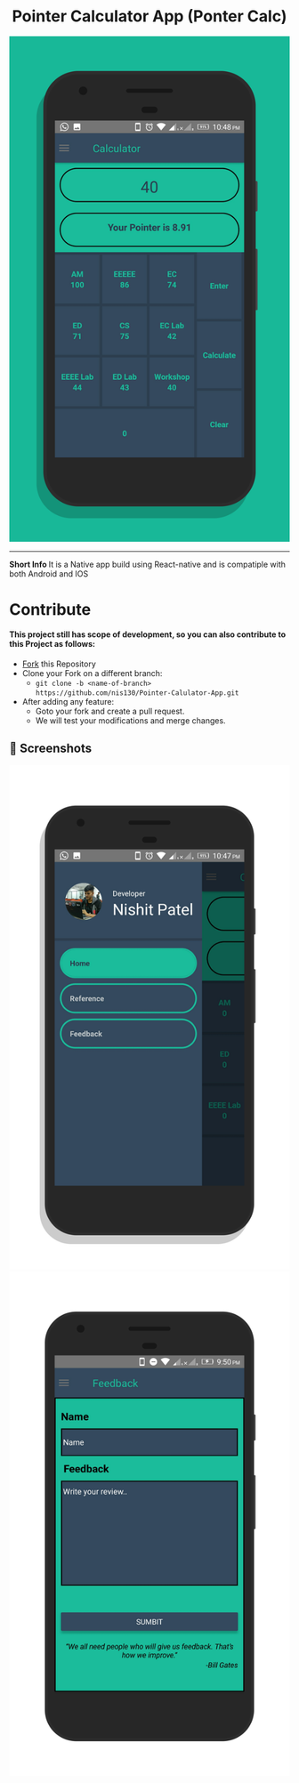 #  <center>Pointer Calculator App (Ponter Calc) </center>

![](./screenshots/main.png)
<hr/>
<b>Short Info </b>
It is a Native app build using React-native and is compatiple with both Android and IOS 

# Contribute
#### This project still has scope of development, so you can also contribute to this Project as follows:
* [Fork](https://github.com/nis130/Pointer-Calulator-App) this Repository
* Clone your Fork on a different branch:
	* `git clone -b <name-of-branch> https://github.com/nis130/Pointer-Calulator-App.git`
* After adding any feature:
	* Goto your fork and create a pull request.
	* We will test your modifications and merge changes.
	
## 🧐 Screenshots

![](./screenshots/drawer.png)
![]( ./screenshots/screener_1580833351758.png)

